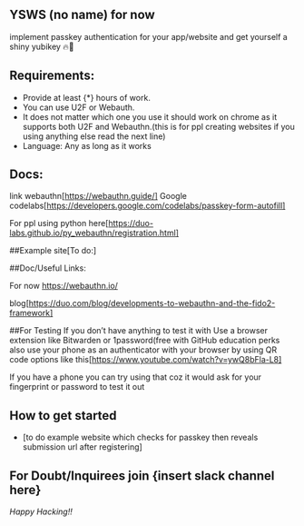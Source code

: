 ## YSWS (no name) for now
implement passkey authentication for your app/website and get yourself a shiny yubikey 🔥🔐

## Requirements:
- Provide at least {*} hours of work.
- You can use U2F or Webauth.
- It does not matter which one you use it should work on chrome as it supports both U2F and Webauthn.(this is for ppl creating websites if you using anything else read the next line)
- Language: Any as long as it works

## Docs:
link
webauthn[https://webauthn.guide/]
Google codelabs[https://developers.google.com/codelabs/passkey-form-autofill]

For ppl using python here[https://duo-labs.github.io/py_webauthn/registration.html]

##Example site[To do:]

##Doc/Useful Links:

For now https://webauthn.io/

blog[https://duo.com/blog/developments-to-webauthn-and-the-fido2-framework]

##For Testing
If you don’t have anything to test it with 
	Use a browser extension like Bitwarden or 1password(free with GitHub education perks
	also use your phone as an authenticator with your browser by using QR code options like this[https://www.youtube.com/watch?v=ywQ8bFla-L8]

If you have a phone you can try using that coz it would ask for your fingerprint or password to test it out

## How to get started
-  [to do example website which checks for passkey then reveals submission url after registering]


## For Doubt/Inquirees join {insert slack channel here} 


*Happy Hacking!!*
